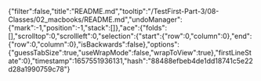 {"filter":false,"title":"README.md","tooltip":"/TestFirst-Part-3/08-Classes/02_macbooks/README.md","undoManager":{"mark":-1,"position":-1,"stack":[]},"ace":{"folds":[],"scrolltop":0,"scrollleft":0,"selection":{"start":{"row":0,"column":0},"end":{"row":0,"column":0},"isBackwards":false},"options":{"guessTabSize":true,"useWrapMode":false,"wrapToView":true},"firstLineState":0},"timestamp":1657551936131,"hash":"88488efbeb4de1dd18741c5e22d28a1990759c78"}